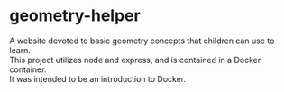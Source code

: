 # geometry-helper
A website devoted to basic geometry concepts that children can use to learn.\
This project utilizes node and express, and is contained in a Docker container.\
It was intended to be an introduction to Docker.
